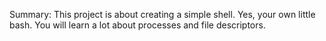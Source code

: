 Summary:
This project is about creating a simple shell.
Yes, your own little bash.
You will learn a lot about processes and file descriptors.
